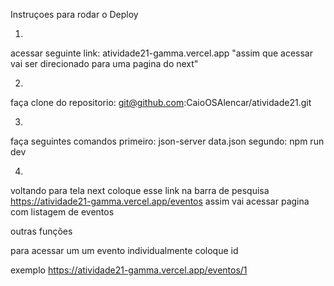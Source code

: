 Instruçoes para rodar o Deploy

1.
acessar seguinte link: atividade21-gamma.vercel.app
"assim que acessar vai ser direcionado para uma pagina do next"

2.
faça clone do repositorio: git@github.com:CaioOSAlencar/atividade21.git

3.
faça seguintes comandos
primeiro: json-server data.json 
segundo: npm run dev

4.
voltando para tela next coloque esse link na barra de pesquisa
https://atividade21-gamma.vercel.app/eventos
assim vai acessar pagina com listagem de eventos

outras funções

para acessar um um evento individualmente coloque id

exemplo
https://atividade21-gamma.vercel.app/eventos/1